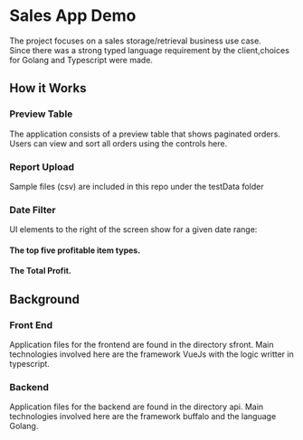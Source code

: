 # Sales App Demo
The project focuses on a sales storage/retrieval business use case.<br>
Since there was a strong typed language requirement by the client,choices for Golang and Typescript were made.

## How it Works 

### Preview Table
The application consists of a preview table that shows paginated orders.
Users can view and sort all orders using the controls here.

### Report Upload
Sample files (csv) are included in this repo under the testData folder

### Date Filter

UI elements to the right of the screen show for a given date range:
#### The top five profitable item types.
#### The Total Profit.

## Background
### Front End
Application files for the frontend are found in the directory sfront.
Main technologies involved here are the framework VueJs with the logic writter in typescript.

### Backend
Application files for the backend are found in the directory api.
Main technologies involved here are the framework buffalo and the language Golang.
